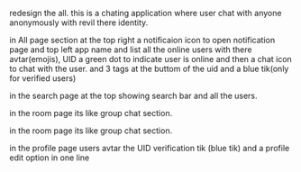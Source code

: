 redesign the all.
this is a chating application where user chat with anyone anonymously with revil there identity.

in All page section at the top right a notificaion icon to open notification page and top left app name and list all the online users with there avtar(emojis), UID a green dot to indicate user is online and then a chat icon to chat with the user.
and 3 tags at the buttom of the uid and a blue tik(only for verified users) 

in the search page at the top showing search bar and all the users. 

in the room page its like group chat section.

in the room page its like group chat section.

in the profile page users avtar the UID verification tik (blue tik) and a profile edit option in one line
